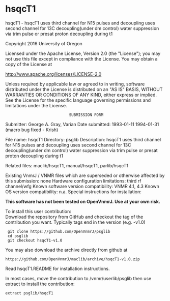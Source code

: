 # hsqcT1
 hsqcT1 - hsqcT1 uses third channel for N15 pulses and decoupling uses
 second
 channel for 13C decoupling(under dm control) water suppression via
 trim pulse or presat proton decoupling during t1

 Copyright 2016 University of Oregon

 Licensed under the Apache License, Version 2.0 (the "License");
 you may not use this file except in compliance with the License.
 You may obtain a copy of the License at

   http://www.apache.org/licenses/LICENSE-2.0

 Unless required by applicable law or agreed to in writing, software
 distributed under the License is distributed on an "AS IS" BASIS,
 WITHOUT WARRANTIES OR CONDITIONS OF ANY KIND, either express or implied.
 See the License for the specific language governing permissions and
 limitations under the License.

                                SUBMISSION FORM

Submitter:      George A. Gray, Varian
Date submitted: 1993-01-11
                1994-01-31 (macro bug fixed - Krish)

File name:      hsqcT1
Directory:      psglib
Description:    hsqcT1 uses third channel for N15 pulses and decoupling
                uses second channel for 13C decoupling(under dm control)
                water suppression via trim pulse or presat
                proton decoupling during t1

Related files:  maclib/hsqcT1, manual/hsqcT1, parlib/hsqcT1

Existing VnmrJ / VNMR files which are superseded or
otherwise affected by this submission:  none
Hardware configuration limitations:     third rf channel/wfg
Known software version compatibility:   VNMR 4.1, 4.3
Known OS version compatibility:         n.a.
Special instructions for installation:

**This software has not been tested on OpenVnmrJ. Use at your own risk.**

To install this user contribution:  
Download the repository from GitHub and checkout the tag of the contribution you want.
Typically tags end in the version (e.g. -v1.0)

     git clone https://github.com/OpenVnmrJ/psglib  
     cd psglib  
     git checkout hsqcT1-v1.0


You may also download the archive directly from github at

    https://github.com/OpenVnmrJ/maclib/archive/hsqcT1-v1.0.zip

Read hsqcT1.README for installation instructions.

In most cases, move the contribution to /vnmr/userlib/psglib 
then use extract to install the contribution:  

    extract psglib/hsqcT1